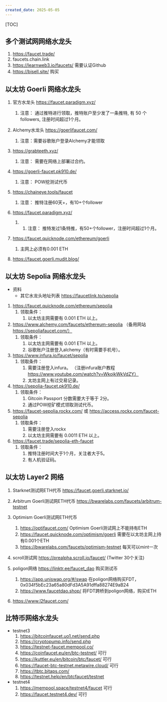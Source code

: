 ```yaml
---
created_date: 2025-05-05
---
```


[TOC]

## 多个测试网网络水龙头

1. https://faucet.trade/
2. faucets.chain.link
3. https://learnweb3.io/faucets/ 需要认证Github
4. https://bisell.site/ 购买

## 以太坊 Goerli 网络水龙头

1. 官方水龙头 https://faucet.paradigm.xyz/

   1. 注意： 通过推特进行领取，推特账户至少发了一条推特, 有 50 个followers, 注册时间超过1个月。

2. Alchemy水龙头 https://goerlifaucet.com/

   1. 注意：需要谷歌账户登录Alchemy才能领取

3. https://grabteeth.xyz/

   1. 注意： 需要在网络上部署过合约。

4. https://goerli-faucet.pk910.de/

   1. 注意： POW挖测试代币

5. https://chaineye.tools/faucet

   1. 注意： 推特注册60天+，有10+个follower

6. https://faucet.paradigm.xyz/

   1. 1. 注意： 推特发过1条特推，有50+个follower，注册时间超过1个月。

7. https://faucet.quicknode.com/ethereum/goerli

   1. 主网上必须有0.001 ETH

8. https://faucet.goerli.mudit.blog/

## 以太坊 Sepolia 网络水龙头

- 资料
  - 其它水龙头地址列表 https://faucetlink.to/sepolia

1. https://faucet.quicknode.com/ethereum/sepolia
   1. 领取条件：
      1. 以太坊主网需要有 0.001 ETH 以上。
2. https://www.alchemy.com/faucets/ethereum-sepolia （备用网站 https://sepoliafaucet.com/）
   1. 领取条件：
      1. 以太坊主网需要有 0.001 ETH 以上。
      2. 谷歌账户注册登入alchemy（有时需要手机号）。
3. https://www.infura.io/faucet/sepolia
   1. 领取条件：
      1. 需要注册登入infura。 （注册infura账户教程 https://www.youtube.com/watch?v=WkojkWkVdZY）
      2. 太坊主网上有过交易记录。
4. https://sepolia-faucet.pk910.de/
   1. 领取条件：
      1. Gitcoin Passport 分数需要大于等于 2分。
      2. 通过POW挖矿模式领取测试代币。
5. https://faucet-sepolia.rockx.com/ 或 https://access.rockx.com/faucet-sepolia
   1. 领取条件：
      1. 需要注册登入rockx
      2. 以太坊主网需要有 0.0011 ETH 以上。
6. https://faucet.trade/sepolia-eth-faucet
   1. 领取条件：
      1. 推特注册时间大于1个月，关注者大于5。
      2. 有人机验证码。

## 以太坊 Layer2 网络

1. Starknet测试网ETH代币 https://faucet.goerli.starknet.io/

2. Arbitrum Goerli测试网ETH代币 https://bwarelabs.com/faucets/arbitrum-testnet

3. Optimism Goerli测试网ETH代币

   1. https://optifaucet.com/ Optimism Goerli测试网上不能持有ETH
   2. https://faucet.quicknode.com/optimism/goerli 需要在以太坊主网上持有0.001个ETH
   3. https://bwarelabs.com/faucets/optimism-testnet 每天可以mint一次

4. scroll测试网 https://prealpha.scroll.io/faucet/ (Twitter 30个关注)

5. poligon网络 https://linktr.ee/faucet_dao 购买测试币

   1. https://app.uniswap.org/#/swap 在poligon网络购买FDT， 0x034f5bEc23a65a80dFd3A5A91dffa88274E9aB24
   2. https://www.faucetdao.shop/ 将FDT跨桥到poligon网络，购买tETH

6. https://www.l2faucet.com/

## 比特币网络水龙头

- testnet3
  1. https://bitcoinfaucet.uo1.net/send.php
  2. https://cryptopump.info/send.php
  3. https://testnet-faucet.mempool.co/
  4. https://coinfaucet.eu/en/btc-testnet/ 可行
  5. https://kuttler.eu/en/bitcoin/btc/faucet/ 可行
  6. https://faucet-btc-testnet.metawire.cloud/ 可行
  7. https://tbtc.bitaps.com/
  8. https://testnet.help/en/btcfaucet/testnet
- testnet4
  1. https://mempool.space/testnet4/faucet 可行
  2. https://faucet.testnet4.dev/ 可行
